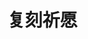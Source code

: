 
# 复刻祈愿

<GenshinFork />

<script setup lang="ts">
import GenshinFork from "../../.vitepress/components/genshin/Fork.vue";
</script>

